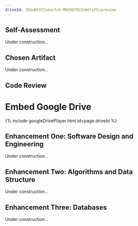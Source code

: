 ```yaml
---
driveId: 1RDxB6372smxcfzK-MNZ0QYRSInbKlyP5/preview
---
```


## Self-Assessment

Under construction...

## Chosen Artifact 

Under construction...

## Code Review
# Embed Google Drive 

<!---
Include this next line in your .md file for Google Drive videos, make sure to put your video ID up there!

Example:     driveId: 0B7L_dMcaZknxVTRndmdSQ0F5OFE/preview
-->

{% include googleDrivePlayer.html id=page.driveId %}


## Enhancement One: Software Design and Engineering

Under construction...

## Enhancement Two: Algorithms and Data Structure

Under construction...

## Enhancement Three: Databases

Under construction...
